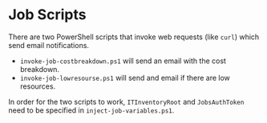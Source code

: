 # Job Scripts

There are two PowerShell scripts that invoke web requests (like `curl`) which send email notifications.

* `invoke-job-costbreakdown.ps1` will send an email with the cost breakdown.
* `invoke-job-lowresourse.ps1` will send and email if there are low resources.

In order for the two scripts to work, `ITInventoryRoot` and `JobsAuthToken` need to be specified in `inject-job-variables.ps1`.
